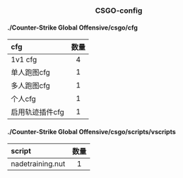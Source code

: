 ### <center>CSGO-config</center>
#### ./Counter-Strike Global Offensive/csgo/cfg
  | cfg | 数量 |
  |:--------------|:-:|
  |1v1 cfg | 4 |
  |单人跑图cfg| 1 |
  |多人跑图cfg| 1 |
  |个人cfg| 1 |
  |启用轨迹插件cfg| 1 |
#### ./Counter-Strike Global Offensive/csgo/scripts/vscripts
  | script | 数量 |
  |:---------------------|:-:|
  |nadetraining.nut| 1 |
